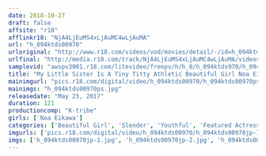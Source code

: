 ```yaml
---
date: 2018-10-27
draft: false
affsite: "r18"
afflinkr18: "NjA4LjEuMS4xLjAuMC4wLjAuMA"
url: "h_094ktds00970"
urloriginal: "http://www.r18.com/videos/vod/movies/detail/-/id=h_094ktds00970"
urlfinal: "http://media.r18.com/track/NjA4LjEuMS4xLjAuMC4wLjAuMA/videos/vod/movies/detail/-/id=h_094ktds00970"
samplevid: "awspv3001.r18.com/litevideo/freepv/h/h_0/h_094ktds970/h_094ktds970_dmb_w.mp4"
title: "My Little Sister Is A Tiny Titty Athletic Beautiful Girl Noa Eikawa"
mainimgurl: "pics.r18.com/digital/video/h_094ktds00970/h_094ktds00970ps.jpg"
mainimgs: "h_094ktds00970ps.jpg"
releasedate: "May 23, 2017"
duration: 121
productioncomp: "K-tribe"
girls: ['Noa Eikawa']
categories: ['Beautiful Girl', 'Slender', 'Youthful', 'Featured Actress', 'Sister', 'Hi-Def']
imgurls: ['pics.r18.com/digital/video/h_094ktds00970/h_094ktds00970jp-1.jpg', 'pics.r18.com/digital/video/h_094ktds00970/h_094ktds00970jp-2.jpg', 'pics.r18.com/digital/video/h_094ktds00970/h_094ktds00970jp-3.jpg', 'pics.r18.com/digital/video/h_094ktds00970/h_094ktds00970jp-4.jpg', 'pics.r18.com/digital/video/h_094ktds00970/h_094ktds00970jp-5.jpg', 'pics.r18.com/digital/video/h_094ktds00970/h_094ktds00970jp-6.jpg', 'pics.r18.com/digital/video/h_094ktds00970/h_094ktds00970jp-7.jpg', 'pics.r18.com/digital/video/h_094ktds00970/h_094ktds00970jp-8.jpg', 'pics.r18.com/digital/video/h_094ktds00970/h_094ktds00970jp-9.jpg', 'pics.r18.com/digital/video/h_094ktds00970/h_094ktds00970jp-10.jpg', 'pics.r18.com/digital/video/h_094ktds00970/h_094ktds00970jp-11.jpg', 'pics.r18.com/digital/video/h_094ktds00970/h_094ktds00970jp-12.jpg', 'pics.r18.com/digital/video/h_094ktds00970/h_094ktds00970jp-13.jpg', 'pics.r18.com/digital/video/h_094ktds00970/h_094ktds00970jp-14.jpg', 'pics.r18.com/digital/video/h_094ktds00970/h_094ktds00970jp-15.jpg', 'pics.r18.com/digital/video/h_094ktds00970/h_094ktds00970jp-16.jpg', 'pics.r18.com/digital/video/h_094ktds00970/h_094ktds00970jp-17.jpg', 'pics.r18.com/digital/video/h_094ktds00970/h_094ktds00970jp-18.jpg', 'pics.r18.com/digital/video/h_094ktds00970/h_094ktds00970jp-19.jpg', 'pics.r18.com/digital/video/h_094ktds00970/h_094ktds00970jp-20.jpg']
imgs: ['h_094ktds00970jp-1.jpg', 'h_094ktds00970jp-2.jpg', 'h_094ktds00970jp-3.jpg', 'h_094ktds00970jp-4.jpg', 'h_094ktds00970jp-5.jpg', 'h_094ktds00970jp-6.jpg', 'h_094ktds00970jp-7.jpg', 'h_094ktds00970jp-8.jpg', 'h_094ktds00970jp-9.jpg', 'h_094ktds00970jp-10.jpg', 'h_094ktds00970jp-11.jpg', 'h_094ktds00970jp-12.jpg', 'h_094ktds00970jp-13.jpg', 'h_094ktds00970jp-14.jpg', 'h_094ktds00970jp-15.jpg', 'h_094ktds00970jp-16.jpg', 'h_094ktds00970jp-17.jpg', 'h_094ktds00970jp-18.jpg', 'h_094ktds00970jp-19.jpg', 'h_094ktds00970jp-20.jpg']
---
```

